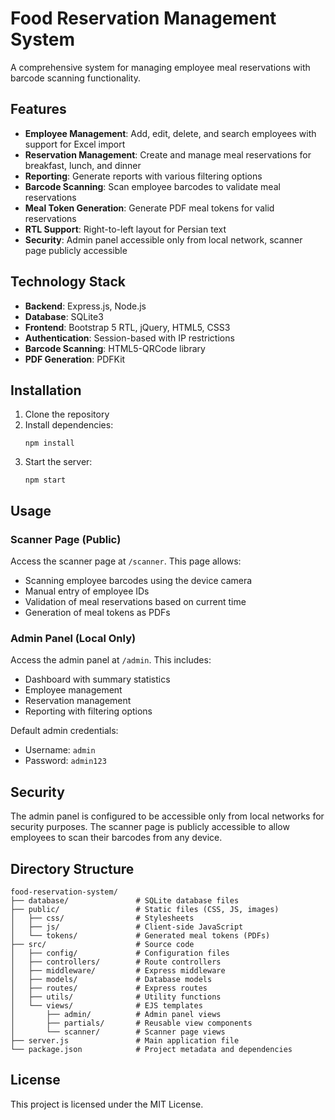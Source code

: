 # Food Reservation Management System

A comprehensive system for managing employee meal reservations with barcode scanning functionality.

## Features

- **Employee Management**: Add, edit, delete, and search employees with support for Excel import
- **Reservation Management**: Create and manage meal reservations for breakfast, lunch, and dinner
- **Reporting**: Generate reports with various filtering options
- **Barcode Scanning**: Scan employee barcodes to validate meal reservations
- **Meal Token Generation**: Generate PDF meal tokens for valid reservations
- **RTL Support**: Right-to-left layout for Persian text
- **Security**: Admin panel accessible only from local network, scanner page publicly accessible

## Technology Stack

- **Backend**: Express.js, Node.js
- **Database**: SQLite3
- **Frontend**: Bootstrap 5 RTL, jQuery, HTML5, CSS3
- **Authentication**: Session-based with IP restrictions
- **Barcode Scanning**: HTML5-QRCode library
- **PDF Generation**: PDFKit

## Installation

1. Clone the repository
2. Install dependencies:
   ```
   npm install
   ```
3. Start the server:
   ```
   npm start
   ```

## Usage

### Scanner Page (Public)

Access the scanner page at `/scanner`. This page allows:

- Scanning employee barcodes using the device camera
- Manual entry of employee IDs
- Validation of meal reservations based on current time
- Generation of meal tokens as PDFs

### Admin Panel (Local Only)

Access the admin panel at `/admin`. This includes:

- Dashboard with summary statistics
- Employee management
- Reservation management
- Reporting with filtering options

Default admin credentials:

- Username: `admin`
- Password: `admin123`

## Security

The admin panel is configured to be accessible only from local networks for security purposes. The scanner page is publicly accessible to allow employees to scan their barcodes from any device.

## Directory Structure

```
food-reservation-system/
├── database/               # SQLite database files
├── public/                 # Static files (CSS, JS, images)
│   ├── css/                # Stylesheets
│   ├── js/                 # Client-side JavaScript
│   └── tokens/             # Generated meal tokens (PDFs)
├── src/                    # Source code
│   ├── config/             # Configuration files
│   ├── controllers/        # Route controllers
│   ├── middleware/         # Express middleware
│   ├── models/             # Database models
│   ├── routes/             # Express routes
│   ├── utils/              # Utility functions
│   └── views/              # EJS templates
│       ├── admin/          # Admin panel views
│       ├── partials/       # Reusable view components
│       └── scanner/        # Scanner page views
├── server.js               # Main application file
└── package.json            # Project metadata and dependencies
```

## License

This project is licensed under the MIT License.
